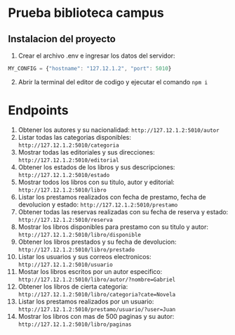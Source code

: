 # Prueba biblioteca campus
## Instalacion del proyecto
1. Crear el archivo .env e ingresar los datos del servidor:
```js
MY_CONFIG = {"hostname": "127.12.1.2", "port": 5010}
```
2. Abrir la terminal del editor de codigo y ejecutar el comando `npm i`
# Endpoints
1. Obtener los autores y su nacionalidad: `http://127.12.1.2:5010/autor`
2. Listar todas las categorias disponibles: `http://127.12.1.2:5010/categoria`
3. Mostrar todas las editoriales y sus direcciones: `http://127.12.1.2:5010/editorial`
4. Obtener los estados de los libros y sus descripciones: `http://127.12.1.2:5010/estado`
5. Mostrar todos los libros con su titulo, autor y editorial: `http://127.12.1.2:5010/libro`
6. Listar los prestamos realizados con fecha de prestamo, fecha de devolucion y estado: `http://127.12.1.2:5010/prestamo`
7. Obtener todas las reservas realizadas con su fecha de reserva y estado: `http://127.12.1.2:5010/reserva`
8. Mostrar los libros disponibles para prestamo con su titulo y autor: `http://127.12.1.2:5010/libro/disponible`
9. Obtener los libros prestados y su fecha de devolucion: `http://127.12.1.2:5010/libro/prestado`
10. Listar los usuarios y sus correos electronicos: `http://127.12.1.2:5010/usuario`
11. Mostar los libros escritos por un autor especifico: `http://127.12.1.2:5010/libro/autor/?nombre=Gabriel`
12. Obtener los libros de cierta categoria: `http://127.12.1.2:5010/libro/categoria?cate=Novela`
13. Listar los prestamos realizados por un usuario: `http://127.12.1.2:5010/prestamo/usuario/?user=Juan`
14. Mostrar los libros con mas de 500 paginas y su autor: `http://127.12.1.2:5010/libro/paginas`